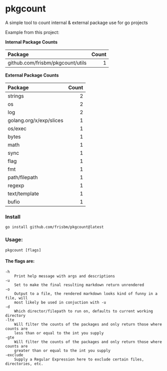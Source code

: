 # pkgcount
A simple tool to count internal &amp; external package use for go projects


Example from this project:

**Internal Package Counts**

| Package        |        Count |
| :---           |         ---: |
|github.com/frisbm/pkgcount/utils |1 |

**External Package Counts**

| Package        |        Count |
| :---           |         ---: |
|strings |2 |
|os |2 |
|log |2 |
|golang.org/x/exp/slices |1 |
|os/exec |1 |
|bytes |1 |
|math |1 |
|sync |1 |
|flag |1 |
|fmt |1 |
|path/filepath |1 |
|regexp |1 |
|text/template |1 |
|bufio |1 |


### Install

    go install github.com/frisbm/pkgcount@latest


### Usage:

	pkgcount [flags]

#### The flags are:

	-h
        Print help message with args and descriptions
	-u
        Set to make the final resulting markdown return unrendered
	-o
        Output to a file, the rendered markdown looks kind of funny in a file, will
        most likely be used in conjuction with -u
	-d
        Which director/filepath to run on, defaults to current working directory
	-lte
        Will filter the counts of the packages and only return those where counts are
        less than or equal to the int you supply
	-gte
        Will filter the counts of the packages and only return those where counts are
        greater than or equal to the int you supply
	-exclude
        Supply a Regular Expression here to exclude certain files, directories, etc.
